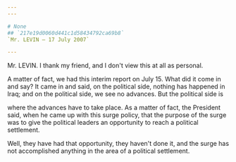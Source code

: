 ```yaml
---
---

# None
## `217e19d0060d441c1d58434792ca69b8`
`Mr. LEVIN — 17 July 2007`

---
```



Mr. LEVIN. I thank my friend, and I don't view this at all as 
personal.

A matter of fact, we had this interim report on July 15. What did it 
come in and say? It came in and said, on the political side, nothing 
has happened in Iraq; and on the political side, we see no advances. 
But the political side is


where the advances have to take place. As a matter of fact, the 
President said, when he came up with this surge policy, that the 
purpose of the surge was to give the political leaders an opportunity 
to reach a political settlement.


Well, they have had that opportunity, they haven't done it, and the 
surge has not accomplished anything in the area of a political 
settlement.